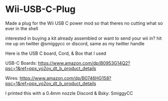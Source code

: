 # Wii-USB-C-Plug
Made a plug for the Wii USB C power mod so that theres no cutting what so ever in the shell

interested in buying a kit already assembled or want to send your wii in? hit me up on twitter @smiggycc or discord, same as my twitter handle

Here is the USB C board, Cord, & Box that I used

USB-C Boards: https://www.amazon.com/dp/B0953G14Q2?psc=1&ref=ppx_yo2ov_dt_b_product_details

Wires: https://www.amazon.com/dp/B0746HG158?psc=1&ref=ppx_yo2ov_dt_b_product_details

I printed this with a 0.4mm nozzle
Discord & Bsky: SmiggyCC
